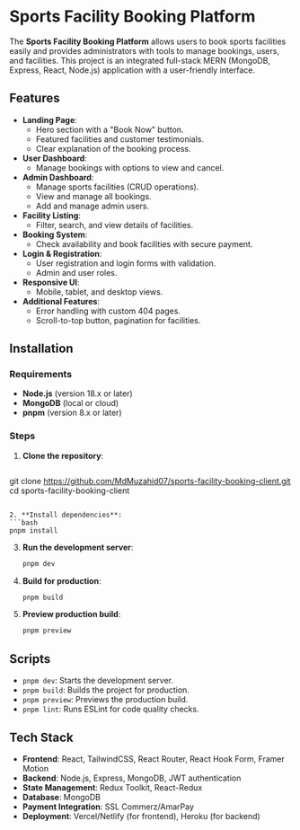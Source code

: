 
# Sports Facility Booking Platform

The **Sports Facility Booking Platform** allows users to book sports facilities easily and provides administrators with tools to manage bookings, users, and facilities. This project is an integrated full-stack MERN (MongoDB, Express, React, Node.js) application with a user-friendly interface.

## Features

- **Landing Page**: 
  - Hero section with a "Book Now" button.
  - Featured facilities and customer testimonials.
  - Clear explanation of the booking process.
- **User Dashboard**:
  - Manage bookings with options to view and cancel.
- **Admin Dashboard**:
  - Manage sports facilities (CRUD operations).
  - View and manage all bookings.
  - Add and manage admin users.
- **Facility Listing**: 
  - Filter, search, and view details of facilities.
- **Booking System**: 
  - Check availability and book facilities with secure payment.
- **Login & Registration**:
  - User registration and login forms with validation.
  - Admin and user roles.
- **Responsive UI**:
  - Mobile, tablet, and desktop views.
- **Additional Features**:
  - Error handling with custom 404 pages.
  - Scroll-to-top button, pagination for facilities.

## Installation

### Requirements

- **Node.js** (version 18.x or later)
- **MongoDB** (local or cloud)
- **pnpm** (version 8.x or later)

### Steps

1. **Clone the repository**:
   ```bash
git clone  https://github.com/MdMuzahid07/sports-facility-booking-client.git
   cd sports-facility-booking-client
   ```

2. **Install dependencies**:
   ```bash
   pnpm install
   ```

3. **Run the development server**:
   ```bash
   pnpm dev
   ```

4. **Build for production**:
   ```bash
   pnpm build
   ```

5. **Preview production build**:
   ```bash
   pnpm preview
   ```

## Scripts

- `pnpm dev`: Starts the development server.
- `pnpm build`: Builds the project for production.
- `pnpm preview`: Previews the production build.
- `pnpm lint`: Runs ESLint for code quality checks.

## Tech Stack

- **Frontend**: React, TailwindCSS, React Router, React Hook Form, Framer Motion
- **Backend**: Node.js, Express, MongoDB, JWT authentication
- **State Management**: Redux Toolkit, React-Redux
- **Database**: MongoDB
- **Payment Integration**: SSL Commerz/AmarPay
- **Deployment**: Vercel/Netlify (for frontend), Heroku (for backend)

